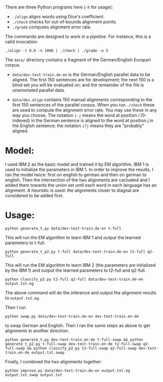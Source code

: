 There are three Python programs here (`-h` for usage):

 - `./align` aligns words using Dice's coefficient.
 - `./check` checks for out-of-bounds alignment points.
 - `./grade` computes alignment error rate.

The commands are designed to work in a pipeline. For instance, this is a valid invocation:

    ./align -t 0.9 -n 1000 | ./check | ./grade -n 5


The `data/` directory contains a fragment of the German/English Europarl corpus.

 - `data/dev-test-train.de-en` is the German/English parallel data to be aligned. The first 150 sentences are for development; the next 150 is a blind set you will be evaluated on; and the remainder of the file is unannotated parallel data.

 - `data/dev.align` contains 150 manual alignments corresponding to the first 150 sentences of the parallel corpus. When you run `./check` these are used to compute the alignment error rate. You may use these in any way you choose. The notation `i-j` means the word at position *i* (0-indexed) in the German sentence is aligned to the word at position *j* in the English sentence; the notation `i?j` means they are "probably" aligned.

# Model:

I used IBM 2 as the basic model and trained it by EM algorithm. IBM 1 is used to initialize the parameters in IBM 1. In order to improve the results, I ran the model twice: first on english to german and then on german to english. Then the intersection of the two alignments are cacluated and I added them towards the union set until each word in each language has an alignment. A heuristic is used: the alignments closer to diagnal are considered to be added first.

# Usage:

```
python generate_t.py data/dev-test-train.de-en t-full
```

This will run the EM algorithm to learn IBM 1 and output the learned parameters to t-full.

```
python generate_t_p2.py t-full data/dev-test-train.de-en t2-full q2-full
```

This will run the EM algorithm to learn IBM 2 (the parameters are initialized by the IBM 1) and output the learned parameters to t2-full and q2-full.

```
python classify_p2.py t2-full q2-full data/dev-test-train.de-en output.txt.eg
```

The above command will do the inference and output the alignment results to `output.txt.eg`.

Then I run

```
python swap.py data/dev-test-train.de-en dev-test-train.en-de
```

to swap German and English. Then I ran the same steps as above to get alignments in another direction:

```
python generate_t.py dev-test-train.en-de t-full-swap && python generate_t_p2.py t-full-swap dev-test-train.en-de t2-full-swap q2-full-swap && python classify_p2.py t2-full-swap q2-full-swap dev-test-train.en-de output.txt.swap
```

Finally, I combined the two alignments together:

```
python improve.py data/dev-test-train.de-en output.txt.eg output.txt.swap output.txt
```
